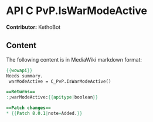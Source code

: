 # API C PvP.IsWarModeActive

**Contributor:** KethoBot

## Content

The following content is in MediaWiki markdown format:

```mediawiki
{{wowapi}}
Needs summary.
 warModeActive = C_PvP.IsWarModeActive()

==Returns==
:;warModeActive:{{apitype|boolean}}

==Patch changes==
* {{Patch 8.0.1|note=Added.}}
```